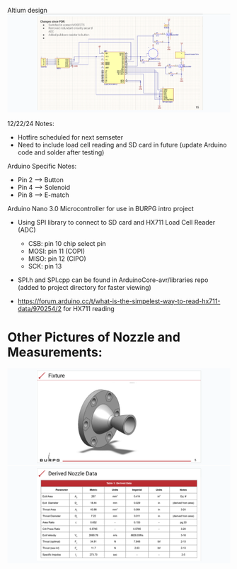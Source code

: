 Altium design
![Alt text](Pictures/AltiumDesign.png?raw=true "Altium Design")

12/22/24 Notes: 
- Hotfire scheduled for next semseter
- Need to include load cell reading and SD card in future (update Arduino code and solder after testing)

Arduino Specific Notes: 
- Pin 2 --> Button
- Pin 4 --> Solenoid
- Pin 8 --> E-match

Arduino Nano 3.0 Microcontroller for use in BURPG intro project
- Using SPI library to connect to SD card and HX711 Load Cell Reader (ADC)
  - CSB: pin 10 chip select pin
  - MOSI: pin 11 (COPI)
  - MISO: pin 12 (CIPO)
  - SCK: pin 13
- SPI.h and SPI.cpp can be found in ArduinoCore-avr/libraries repo (added to project directory for faster viewing)

- https://forum.arduino.cc/t/what-is-the-simpelest-way-to-read-hx711-data/970254/2 for HX711 reading

# Other Pictures of Nozzle and Measurements: 
![Alt text](Pictures/Fixture.png?raw=true "Fixture")
![Alt text](Pictures/NozzleData.png?raw=true "Nozzle Data")
